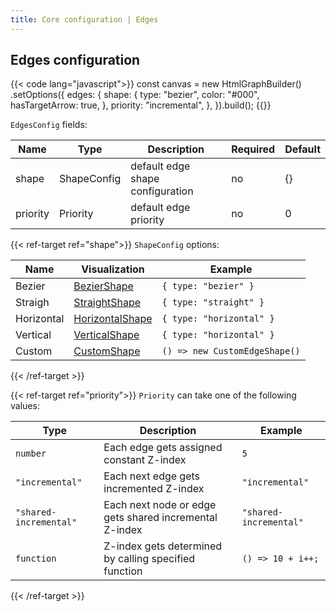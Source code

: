 ```yaml
---
title: Core configuration | Edges
---
```


## Edges configuration


{{< code lang="javascript">}}
const canvas = new HtmlGraphBuilder()
  .setOptions({
    edges: {
      shape: {
        type: "bezier",
        color: "#000",
        hasTargetArrow: true,
      },
      priority: "incremental",
    },
  }).build();
{{</code>}}

`EdgesConfig` fields:

| Name      | Type                                      | Description                      | Required | Default |
|-----------|-------------------------------------------|----------------------------------|----------|---------|
| shape     | <span data-ref="shape">ShapeConfig</span> | default edge shape configuration | no       | {}      |
| priority  | <span data-ref="priority">Priority</span> | default edge priority            | no       | 0       |


{{< ref-target ref="shape">}}
`ShapeConfig` options:

| Name       | Visualization                                        | Example                       |
|------------|------------------------------------------------------|-------------------------------|
| Bezier     | <a href="/edge-shape/bezier">BezierShape</a>         | `{ type: "bezier" }`          |
| Straigh    | <a href="/edge-shape/straight">StraightShape</a>     | `{ type: "straight" }`        |
| Horizontal | <a href="/edge-shape/horizontal">HorizontalShape</a> | `{ type: "horizontal" }`      |
| Vertical   | <a href="/edge-shape/vertical">VerticalShape</a>     | `{ type: "horizontal" }`      |
| Custom     | <a href="/edge-shape/custom">CustomShape</a>         | `() => new CustomEdgeShape()` |
{{< /ref-target >}}

{{< ref-target ref="priority">}}
`Priority` can take one of the following values:

| Type                   | Description                                             | Example                   |
|------------------------|---------------------------------------------------------|---------------------------|
| `number`               | Each edge gets assigned constant Z-index                | `5`                       |
| `"incremental"`        | Each next edge gets incremented Z-index                 | `"incremental"`           |
| `"shared-incremental"` | Each next node or edge gets shared incremental Z-index  | `"shared-incremental"`    |
| `function`             | Z-index gets determined by calling specified function   | `() => 10 + i++;`         |
{{< /ref-target >}}
